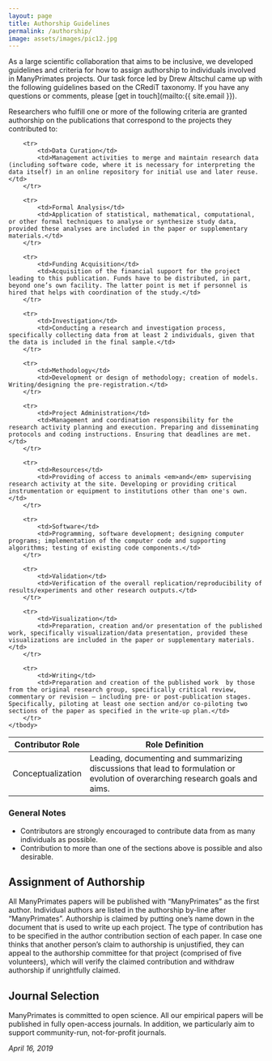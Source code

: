 ```yaml
---
layout: page
title: Authorship Guidelines
permalink: /authorship/
image: assets/images/pic12.jpg
---
```


As a large scientific collaboration that aims to be inclusive, we developed guidelines and criteria for how to assign authorship to individuals involved in ManyPrimates projects. Our task force led by Drew Altschul came up with the following guidelines based on the CRediT taxonomy. If you have any questions or comments, please [get in touch](mailto:{{ site.email }}).

Researchers who fulfill one or more of the following criteria are granted authorship on the publications that correspond to the projects they contributed to:

<div class="table-wrapper" style="max-width: 700px">
<table>
    <thead>
        <tr>
            <th>Contributor Role</th>
            <th>Role Definition</th>
        </tr>
    </thead>
    <tbody>
        <tr>
            <td>Conceptualization</td>
            <td>Leading, documenting and summarizing discussions that lead to formulation or evolution of overarching research goals and aims.</td>
        </tr>

        <tr>
            <td>Data Curation</td>
            <td>Management activities to merge and maintain research data (including software code, where it is necessary for interpreting the data itself) in an online repository for initial use and later reuse.</td>
        </tr>

        <tr>
            <td>Formal Analysis</td>
            <td>Application of statistical, mathematical, computational, or other formal techniques to analyse or synthesize study data, provided these analyses are included in the paper or supplementary materials.</td>
        </tr>

        <tr>
            <td>Funding Acquisition</td>
            <td>Acquisition of the financial support for the project leading to this publication. Funds have to be distributed, in part, beyond one’s own facility. The latter point is met if personnel is hired that helps with coordination of the study.</td>
        </tr>

        <tr>
            <td>Investigation</td>
            <td>Conducting a research and investigation process, specifically collecting data from at least 2 individuals, given that the data is included in the final sample.</td>
        </tr>

        <tr>
            <td>Methodology</td>
            <td>Development or design of methodology; creation of models. Writing/designing the pre-registration.</td>
        </tr>

        <tr>
            <td>Project Administration</td>
            <td>Management and coordination responsibility for the research activity planning and execution. Preparing and disseminating protocols and coding instructions. Ensuring that deadlines are met.</td>
        </tr>

        <tr>
            <td>Resources</td>
            <td>Providing of access to animals <em>and</em> supervising research activity at the site. Developing or providing critical instrumentation or equipment to institutions other than one's own.</td>
        </tr>

        <tr>
            <td>Software</td>
            <td>Programming, software development; designing computer programs; implementation of the computer code and supporting algorithms; testing of existing code components.</td>
        </tr>

        <tr>
            <td>Validation</td>
            <td>Verification of the overall replication/reproducibility of results/experiments and other research outputs.</td>
        </tr>

        <tr>
            <td>Visualization</td>
            <td>Preparation, creation and/or presentation of the published work, specifically visualization/data presentation, provided these visualizations are included in the paper or supplementary materials.</td>
        </tr>

        <tr>
            <td>Writing</td>
            <td>Preparation and creation of the published work  by those from the original research group, specifically critical review, commentary or revision – including pre- or post-publication stages. Specifically, piloting at least one section and/or co-piloting two sections of the paper as specified in the write-up plan.</td>
        </tr>
    </tbody>
</table>
</div>

### General Notes

- Contributors are strongly encouraged to contribute data from as many individuals as possible.
- Contribution to more than one of the sections above is possible and also desirable.

## Assignment of Authorship

All ManyPrimates papers will be published with “ManyPrimates” as the first author. Individual authors are listed in the authorship by-line after “ManyPrimates”. Authorship is claimed by putting one’s name down in the document that is used to write up each project. The type of contribution has to be specified in the author contribution section of each paper. In case one thinks that another person’s claim to authorship is unjustified, they can appeal to the authorship committee for that project (comprised of five volunteers), which will verify the claimed contribution and withdraw authorship if unrightfully claimed.

## Journal Selection

ManyPrimates is committed to open science. All our empirical papers will be published in fully open-access journals. In addition, we particularly aim to support community-run, not-for-profit journals.


*April 16, 2019*